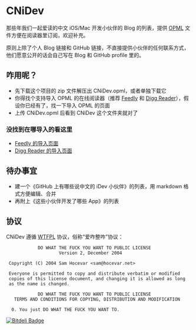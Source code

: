 # CNiDev

那些年我们一起爱读的中文 iOS/Mac 开发小伙伴的 Blog 的列表，提供 [OPML](http://en.wikipedia.org/wiki/OPML) 文件方便在阅读器里订阅，欢迎补充。

原则上除了个人 Blog 链接和 GitHub 链接，不直接提供小伙伴的任何联系方式，他们愿意公开的话会自己写在 Blog 和 GitHub profile 里的。


## 咋用呢？

- 先下载这个项目的 zip 文件解压出 CNiDev.opml，或者单独下载它
- 你得找个支持导入 OPML 的在线阅读器（推荐 [Feedly](http://feedly.com) 和 [Digg Reader](http://digg.com/reader)），假设你已经有了，找一下导入 OPML 的页面
- 上传 CNiDev.opml 后看到 CNiDev 这个文件夹就对了


### 没找到在哪导入的看这里

- [Feedly 的导入页面](http://cloud.feedly.com/#cortex)
- [Digg Reader 的导入页面](https://digg.com/reader?i=1)


## 待办事宜

- 建一个《GitHub 上有哪些说中文的 iDev 小伙伴》的列表，用 markdown 格式方便编辑、合并
- 再附上《这些小伙伴开发了哪些 App》的列表


## 协议

CNiDev 遵循 [WTFPL](http://zh.wikipedia.org/zh-cn/WTFPL) 协议，俗称“爱咋整咋”协议：

```
            DO WHAT THE FUCK YOU WANT TO PUBLIC LICENSE
                    Version 2, December 2004

 Copyright (C) 2004 Sam Hocevar <sam@hocevar.net>

 Everyone is permitted to copy and distribute verbatim or modified
 copies of this license document, and changing it is allowed as long
 as the name is changed.

            DO WHAT THE FUCK YOU WANT TO PUBLIC LICENSE
   TERMS AND CONDITIONS FOR COPYING, DISTRIBUTION AND MODIFICATION

  0. You just DO WHAT THE FUCK YOU WANT TO.

```


[![Bitdeli Badge](https://d2weczhvl823v0.cloudfront.net/lexrus/cnidev/trend.png)](https://bitdeli.com/free "Bitdeli Badge")

